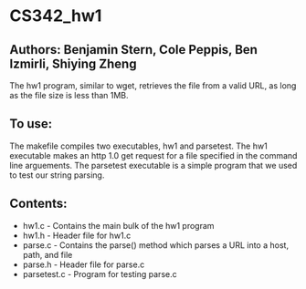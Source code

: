 # CS342_hw1
## Authors: Benjamin Stern, Cole Peppis, Ben Izmirli, Shiying Zheng
The hw1 program, similar to wget, retrieves the file from a valid URL, as long
as the file size is less than 1MB.

## To use:
The makefile compiles two executables, hw1 and parsetest. The hw1 executable
makes an http 1.0 get request for a file specified in the command line
arguements. The parsetest executable is a simple program that we used to test
our string parsing.

## Contents:
* hw1.c - Contains the main bulk of the hw1 program
* hw1.h - Header file for hw1.c
* parse.c - Contains the parse() method which parses a URL into a host, path, and file
* parse.h - Header file for parse.c
* parsetest.c - Program for testing parse.c
